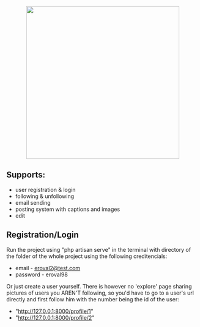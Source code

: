 <p align="center"><img src="https://res.cloudinary.com/dtfbvvkyp/image/upload/v1566331377/laravel-logolockup-cmyk-red.svg" width="400"></p>

## Supports:
- user registration & login
- following & unfollowing
- email sending
- posting system with captions and images
- edit

## Registration/Login
Run the project using "php artisan serve" in the terminal with directory of the folder of the whole project using the following creditencials:
- email - eroval2@test.com
- password - eroval98

Or just create a user yourself. There is however no 'explore' page sharing pictures of users you AREN'T following, so you'd have to go to a user's url directly and first follow him with the number being the id of the user: 
- "http://127.0.0.1:8000/profile/1" 
- "http://127.0.0.1:8000/profile/2" 
